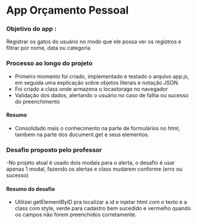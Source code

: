 # App Orçamento Pessoal

### Objetivo do app :
 Registrar os gatos do usuário no modo que ele possa ver os registros e filtrar por nome, data ou categoria 

### Processo ao longo do projeto
- Primeiro momento foi criado, implementado e testado o arquivo app.js, em seguida uma explicação sobre objetos literais e notação JSON.
- Foi criado a class onde armazena o locastorage no navegador
- Validação dos dados, alertando o usuário no caso de falha ou sucesso do preenchimento

#### Resumo 
- Consolidado mais o conhecimento na parte de formulários no html, tambem na parte dos document.get e seus elementos.

### Desafio proposto pelo professor 
-No projeto atual é usado dois modais para o alerta, o desafio é usar apenas 1 modal, fazendo os alertas e class mudarem conforme (erro ou sucesso) 

#### Resumo do desafio 
- Utilizei getElementByID pra localizar a id e injetar html com o texto e a class com style, verde para cadastro bem sucedido e vermelho quando os campos não forem preenchidos corretamente.